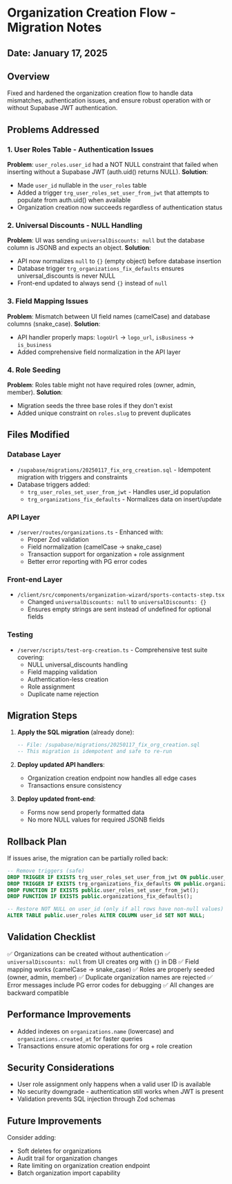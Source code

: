 # Organization Creation Flow - Migration Notes

## Date: January 17, 2025

## Overview
Fixed and hardened the organization creation flow to handle data mismatches, authentication issues, and ensure robust operation with or without Supabase JWT authentication.

## Problems Addressed

### 1. User Roles Table - Authentication Issues
**Problem**: `user_roles.user_id` had a NOT NULL constraint that failed when inserting without a Supabase JWT (auth.uid() returns NULL).
**Solution**: 
- Made `user_id` nullable in the `user_roles` table
- Added a trigger `trg_user_roles_set_user_from_jwt` that attempts to populate from auth.uid() when available
- Organization creation now succeeds regardless of authentication status

### 2. Universal Discounts - NULL Handling
**Problem**: UI was sending `universalDiscounts: null` but the database column is JSONB and expects an object.
**Solution**:
- API now normalizes `null` to `{}` (empty object) before database insertion
- Database trigger `trg_organizations_fix_defaults` ensures universal_discounts is never NULL
- Front-end updated to always send `{}` instead of `null`

### 3. Field Mapping Issues
**Problem**: Mismatch between UI field names (camelCase) and database columns (snake_case).
**Solution**:
- API handler properly maps: `logoUrl` → `logo_url`, `isBusiness` → `is_business`
- Added comprehensive field normalization in the API layer

### 4. Role Seeding
**Problem**: Roles table might not have required roles (owner, admin, member).
**Solution**:
- Migration seeds the three base roles if they don't exist
- Added unique constraint on `roles.slug` to prevent duplicates

## Files Modified

### Database Layer
- `/supabase/migrations/20250117_fix_org_creation.sql` - Idempotent migration with triggers and constraints
- Database triggers added:
  - `trg_user_roles_set_user_from_jwt` - Handles user_id population
  - `trg_organizations_fix_defaults` - Normalizes data on insert/update

### API Layer
- `/server/routes/organizations.ts` - Enhanced with:
  - Proper Zod validation
  - Field normalization (camelCase → snake_case)
  - Transaction support for organization + role assignment
  - Better error reporting with PG error codes

### Front-end Layer
- `/client/src/components/organization-wizard/sports-contacts-step.tsx`
  - Changed `universalDiscounts: null` to `universalDiscounts: {}`
  - Ensures empty strings are sent instead of undefined for optional fields

### Testing
- `/server/scripts/test-org-creation.ts` - Comprehensive test suite covering:
  - NULL universal_discounts handling
  - Field mapping validation
  - Authentication-less creation
  - Role assignment
  - Duplicate name rejection

## Migration Steps

1. **Apply the SQL migration** (already done):
   ```sql
   -- File: /supabase/migrations/20250117_fix_org_creation.sql
   -- This migration is idempotent and safe to re-run
   ```

2. **Deploy updated API handlers**:
   - Organization creation endpoint now handles all edge cases
   - Transactions ensure consistency

3. **Deploy updated front-end**:
   - Forms now send properly formatted data
   - No more NULL values for required JSONB fields

## Rollback Plan

If issues arise, the migration can be partially rolled back:

```sql
-- Remove triggers (safe)
DROP TRIGGER IF EXISTS trg_user_roles_set_user_from_jwt ON public.user_roles;
DROP TRIGGER IF EXISTS trg_organizations_fix_defaults ON public.organizations;
DROP FUNCTION IF EXISTS public.user_roles_set_user_from_jwt();
DROP FUNCTION IF EXISTS public.organizations_fix_defaults();

-- Restore NOT NULL on user_id (only if all rows have non-null values)
ALTER TABLE public.user_roles ALTER COLUMN user_id SET NOT NULL;
```

## Validation Checklist

✅ Organizations can be created without authentication
✅ `universalDiscounts: null` from UI creates org with `{}` in DB
✅ Field mapping works (camelCase → snake_case)
✅ Roles are properly seeded (owner, admin, member)
✅ Duplicate organization names are rejected
✅ Error messages include PG error codes for debugging
✅ All changes are backward compatible

## Performance Improvements

- Added indexes on `organizations.name` (lowercase) and `organizations.created_at` for faster queries
- Transactions ensure atomic operations for org + role creation

## Security Considerations

- User role assignment only happens when a valid user ID is available
- No security downgrade - authentication still works when JWT is present
- Validation prevents SQL injection through Zod schemas

## Future Improvements

Consider adding:
- Soft deletes for organizations
- Audit trail for organization changes
- Rate limiting on organization creation endpoint
- Batch organization import capability